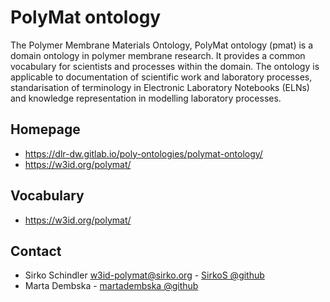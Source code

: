 # PolyMat ontology

The Polymer Membrane Materials Ontology, PolyMat ontology (pmat) is a domain ontology in polymer membrane research. It provides a common vocabulary for scientists and processes within the domain.
The ontology is applicable to documentation of scientific work and laboratory processes, standarisation of terminology in Electronic Laboratory Notebooks (ELNs) and knowledge representation in modelling laboratory processes.


## Homepage
* https://dlr-dw.gitlab.io/poly-ontologies/polymat-ontology/
* https://w3id.org/polymat/

## Vocabulary
* https://w3id.org/polymat/

## Contact

* Sirko Schindler <w3id-polymat@sirko.org> - [SirkoS @github](https://github.com/SirkoS)
* Marta Dembska - [martadembska @github](https://github.com/martadembska)
